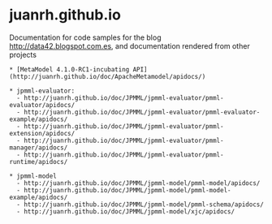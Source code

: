 juanrh.github.io
================
Documentation for code samples for the blog http://data42.blogspot.com.es, and documentation rendered from other projects

    * [MetaModel 4.1.0-RC1-incubating API](http://juanrh.github.io/doc/ApacheMetamodel/apidocs/)

    * jpmml-evaluator:
      - http://juanrh.github.io/doc/JPMML/jpmml-evaluator/pmml-evaluator/apidocs/
      - http://juanrh.github.io/doc/JPMML/jpmml-evaluator/pmml-evaluator-example/apidocs/
      - http://juanrh.github.io/doc/JPMML/jpmml-evaluator/pmml-extension/apidocs/
      - http://juanrh.github.io/doc/JPMML/jpmml-evaluator/pmml-manager/apidocs/
      - http://juanrh.github.io/doc/JPMML/jpmml-evaluator/pmml-runtime/apidocs/

    * jpmml-model
      - http://juanrh.github.io/doc/JPMML/jpmml-model/pmml-model/apidocs/
      - http://juanrh.github.io/doc/JPMML/jpmml-model/pmml-model-example/apidocs/
      - http://juanrh.github.io/doc/JPMML/jpmml-model/pmml-schema/apidocs/
      - http://juanrh.github.io/doc/JPMML/jpmml-model/xjc/apidocs/
